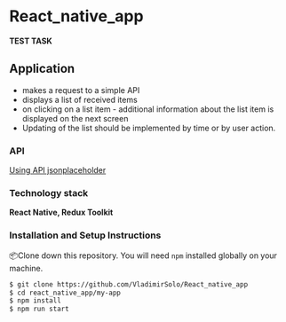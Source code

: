 # React_native_app 
**TEST TASK**

## Application

- makes a request to a simple API
- displays a list of received items 
- on clicking on a list item - additional information about the list item is displayed on the next screen
- Updating of the list should be implemented by time or by user action.

### API

[Using API jsonplaceholder](https://jsonplaceholder.typicode.com)

### Technology stack

**React Native, Redux Toolkit**

### Installation and Setup Instructions

📦Clone down this repository. You will need `npm` installed globally on your machine.

```bash
$ git clone https://github.com/VladimirSolo/React_native_app
$ cd react_native_app/my-app
$ npm install
$ npm run start
```
